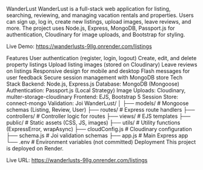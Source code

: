 WanderLust
WanderLust is a full-stack web application for listing, searching, reviewing, and managing vacation rentals and properties. Users can sign up, log in, create new listings, upload images, leave reviews, and more. The project uses Node.js, Express, MongoDB, Passport.js for authentication, Cloudinary for image uploads, and Bootstrap for styling.

Live Demo:
https://wanderlusts-9llg.onrender.com/listings

Features
User authentication (register, login, logout)
Create, edit, and delete property listings
Upload listing images (stored on Cloudinary)
Leave reviews on listings
Responsive design for mobile and desktop
Flash messages for user feedback
Secure session management with MongoDB store
Tech Stack
Backend: Node.js, Express.js
Database: MongoDB (Mongoose)
Authentication: Passport.js (Local Strategy)
Image Uploads: Cloudinary, multer-storage-cloudinary
Frontend: EJS, Bootstrap 5
Session Store: connect-mongo
Validation: Joi
WanderLust/
│
├── models/           # Mongoose schemas (Listing, Review, User)
├── routes/           # Express route handlers
├── controllers/      # Controller logic for routes
├── views/            # EJS templates
├── public/           # Static assets (CSS, JS, images)
├── utils/            # Utility functions (ExpressError, wrapAsync)
├── cloudConfig.js    # Cloudinary configuration
├── schema.js         # Joi validation schemas
├── app.js            # Main Express app
└── .env              # Environment variables (not committed)
Deployment
This project is deployed on Render.

Live URL:
https://wanderlusts-9llg.onrender.com/listings
